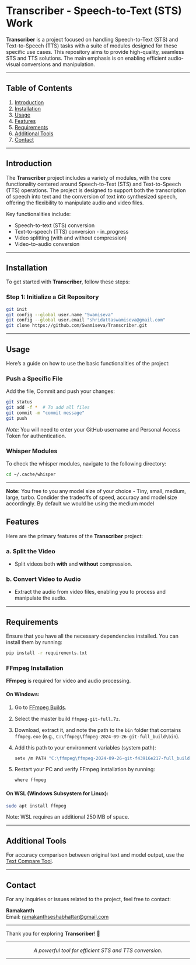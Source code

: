 # Transcriber - Speech-to-Text (STS) Work

**Transcriber** is a project focused on handling Speech-to-Text (STS) and Text-to-Speech (TTS) tasks with a suite of modules designed for these specific use cases. This repository aims to provide high-quality, seamless STS and TTS solutions. The main emphasis is on enabling efficient audio-visual conversions and manipulation.

---

## Table of Contents

1. [Introduction](#introduction)
2. [Installation](#installation)
3. [Usage](#usage)
4. [Features](#features)
5. [Requirements](#requirements)
6. [Additional Tools](#additional-tools)
7. [Contact](#contact)

---

## Introduction

The **Transcriber** project includes a variety of modules, with the core functionality centered around Speech-to-Text (STS) and Text-to-Speech (TTS) operations. The project is designed to support both the transcription of speech into text and the conversion of text into synthesized speech, offering the flexibility to manipulate audio and video files.

Key functionalities include:
- Speech-to-text (STS) conversion
- Text-to-speech (TTS) conversion - in_progress
- Video splitting (with and without compression)
- Video-to-audio conversion

---

## Installation

To get started with **Transcriber**, follow these steps:

### Step 1: Initialize a Git Repository

```bash
git init
git config --global user.name "Swamiseva"
git config --global user.email "shridattaswamiseva@gmail.com"
git clone https://github.com/Swamiseva/Transcriber.git
```

---

## Usage

Here’s a guide on how to use the basic functionalities of the project:

### Push a Specific File

Add the file, Commit and push your changes:

```bash
git status
git add -f *  # To add all files
git commit -m "commit message"
git push
```

*Note:* You will need to enter your GitHub username and Personal Access Token for authentication.

### Whisper Modules

To check the whisper modules, navigate to the following directory:

```bash
cd ~/.cache/whisper
```
---

**Note:** You free to you any model size of your choice - Tiny, small, medium, large, turbo. Condider the tradeoffs of speed, accuracy and model size accordingly. By default we would be using the medium model


## Features

Here are the primary features of the **Transcriber** project:

### a. Split the Video
- Split videos both **with** and **without** compression.

### b. Convert Video to Audio
- Extract the audio from video files, enabling you to process and manipulate the audio.

---

## Requirements

Ensure that you have all the necessary dependencies installed. You can install them by running:

```bash
pip install -r requirements.txt
```

### FFmpeg Installation

**FFmpeg** is required for video and audio processing.

#### On Windows:
1. Go to [FFmpeg Builds](https://www.gyan.dev/ffmpeg/builds/).
2. Select the master build `ffmpeg-git-full.7z`.
3. Download, extract it, and note the path to the `bin` folder that contains `ffmpeg.exe` (e.g., `C:\ffmpeg\ffmpeg-2024-09-26-git-full_build\bin`).
4. Add this path to your environment variables (system path):

   ```bash
   setx /m PATH "C:\ffmpeg\ffmpeg-2024-09-26-git-f43916e217-full_build\bin\;%PATH%"
   ```

5. Restart your PC and verify FFmpeg installation by running:

   ```bash
   where ffmpeg
   ```

#### On WSL (Windows Subsystem for Linux):
```bash
sudo apt install ffmpeg
```

Note: WSL requires an additional 250 MB of space.

---

## Additional Tools

For accuracy comparison between original text and model output, use the [Text Compare Tool](https://gotranscript.com/text-compare#diff).

---

## Contact

For any inquiries or issues related to the project, feel free to contact:

**Ramakanth**  
Email: [ramakanthseshabhattar@gmail.com](mailto:ramakanthseshabhattar@gmail.com)  

---


Thank you for exploring **Transcriber**! 🌟

---

<div align="center">

_A powerful tool for efficient STS and TTS conversion._

</div>

---
